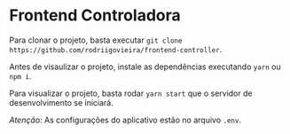 # Frontend Controladora

Para clonar o projeto, basta executar `git clone https://github.com/rodriigovieira/frontend-controller`.

Antes de visaulizar o projeto, instale as dependências executando `yarn` ou `npm i`.

Para visualizar o projeto, basta rodar `yarn start` que o servidor de desenvolvimento se iniciará.

*Atenção:* As configurações do aplicativo estão no arquivo `.env`.
